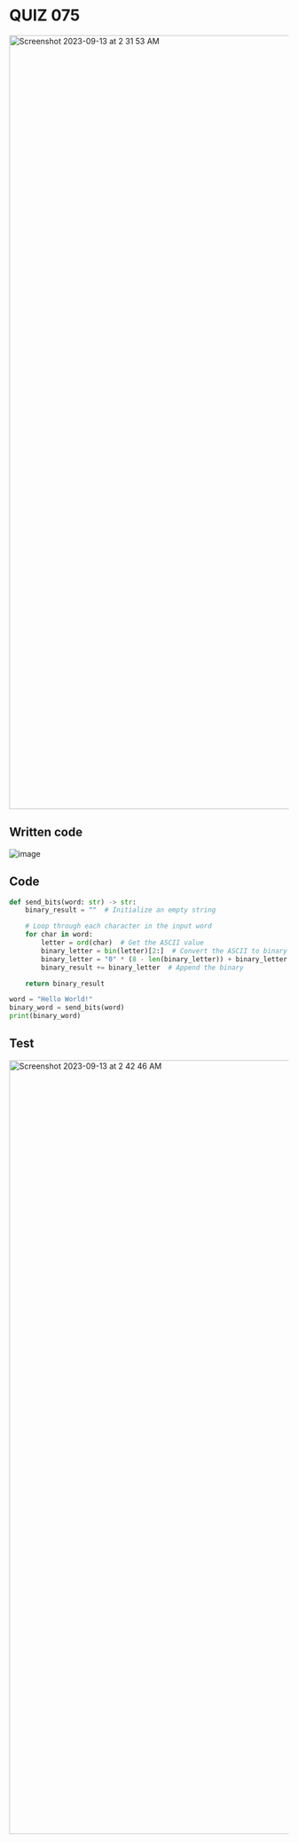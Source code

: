 # QUIZ 075

<img width="1396" alt="Screenshot 2023-09-13 at 2 31 53 AM" src="https://github.com/Madaniarias/Year-2/assets/111761417/ff8843bb-f76e-4468-a185-fca9df4d70df">

## Written code

![image](https://github.com/Madaniarias/Year-2/assets/111761417/46723851-f90a-4139-bea3-5f3eaee39b35)

## Code

```.py
def send_bits(word: str) -> str:
    binary_result = ""  # Initialize an empty string

    # Loop through each character in the input word
    for char in word:
        letter = ord(char)  # Get the ASCII value
        binary_letter = bin(letter)[2:]  # Convert the ASCII to binary
        binary_letter = "0" * (8 - len(binary_letter)) + binary_letter
        binary_result += binary_letter  # Append the binary

    return binary_result

word = "Hello World!"
binary_word = send_bits(word)
print(binary_word)
```

## Test

<img width="1396" alt="Screenshot 2023-09-13 at 2 42 46 AM" src="https://github.com/Madaniarias/Year-2/assets/111761417/a60b4ae0-4d7f-4728-941a-b4e3fcad7fbf">
